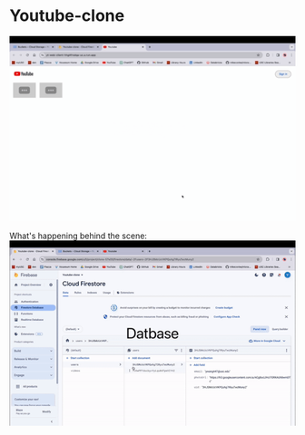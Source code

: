 # Youtube-clone
![alt text](20240212180348970.GIF)



What's happening behind the scene:
![alt text](20240212180905974-ezgif.com-video-to-gif-converter.gif)